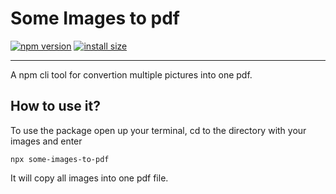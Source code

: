 # Some Images to pdf

[![npm version](https://badge.fury.io/js/some-images-to-pdf.svg)](https://badge.fury.io/js/some-images-to-pdf)
[![install size](https://packagephobia.com/badge?p=some-images-to-pdf)](https://packagephobia.com/result?p=some-images-to-pdf)

---

A npm cli tool for convertion multiple pictures into one pdf.

## How to use it?

To use the package open up your terminal, cd to the directory with your images and enter

```npx some-images-to-pdf```

It will copy all images into one pdf file.